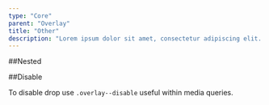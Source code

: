 ```yaml
---
type: "Core"
parent: "Overlay"
title: "Other"
description: "Lorem ipsum dolor sit amet, consectetur adipiscing elit. Nunc tempus laoreet leo sit amet iaculis."
---
```


##Nested

<demo>
  <demovanilla src="inline/core/overlay/nested">
  </demovanilla>
</demo>

##Disable

To disable drop use `.overlay--disable` useful within media queries.

<demo>
  <demovanilla src="inline/core/overlay/disable">
  </demovanilla>
</demo>
